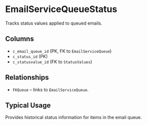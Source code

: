 # EmailServiceQueueStatus

Tracks status values applied to queued emails.

## Columns
- `c_email_queue_id` (PK, FK to `EmailServiceQueue`)
- `c_status_id` (PK)
- `c_statusvalue_id` (FK to `StatusValues`)

## Relationships
- `FKQueue` – links to `EmailServiceQueue`.

## Typical Usage
Provides historical status information for items in the email queue.
